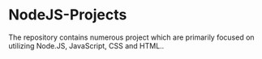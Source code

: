 # NodeJS-Projects
The repository contains numerous project which are primarily focused on utilizing Node.JS, JavaScript, CSS and HTML..

